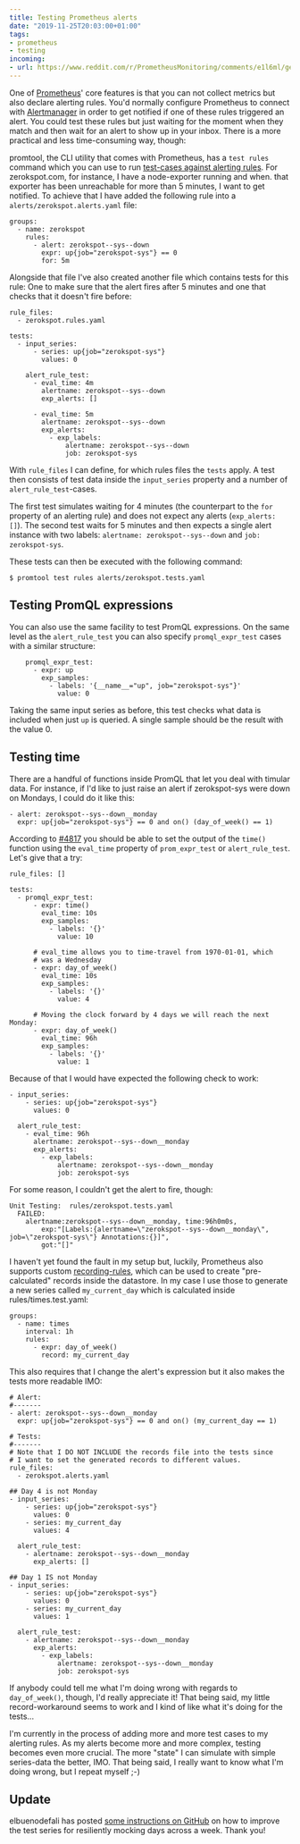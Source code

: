 ```yaml
---
title: Testing Prometheus alerts
date: "2019-11-25T20:03:00+01:00"
tags:
- prometheus
- testing
incoming:
- url: https://www.reddit.com/r/PrometheusMonitoring/comments/e1l6ml/getting_started_with_testing_prometheus_alerts/
---
```


One of [Prometheus][p]' core features is that you can not collect metrics but also declare alerting rules. You'd normally configure Prometheus to connect with [Alertmanager][a] in order to get notified if one of these rules triggered an alert. You could test these rules but just waiting for the moment when they match and then wait for an alert to show up in your inbox. There is a more practical and less time-consuming way, though:

promtool, the CLI utility that comes with Prometheus, has a `test rules` command which you can use to run [test-cases against alerting rules][d]. For zerokspot.com, for instance, I have a node-exporter running and when. that exporter has been unreachable for more than 5 minutes, I want to get notified. To achieve that I have added the following rule into a `alerts/zerokspot.alerts.yaml` file:

```
groups:
  - name: zerokspot
    rules:
      - alert: zerokspot--sys--down
        expr: up{job="zerokspot-sys"} == 0
        for: 5m
```

Alongside that file I've also created another file which contains tests for this rule: One to make sure that the alert fires after 5 minutes and one that checks that it doesn't fire before:

```
rule_files:
  - zerokspot.rules.yaml

tests:
  - input_series:
      - series: up{job="zerokspot-sys"}
        values: 0

    alert_rule_test:
      - eval_time: 4m
        alertname: zerokspot--sys--down
        exp_alerts: []

      - eval_time: 5m
        alertname: zerokspot--sys--down
        exp_alerts:
          - exp_labels:
              alertname: zerokspot--sys--down
              job: zerokspot-sys
```

With `rule_files` I can define, for which rules files the `tests` apply. A test then consists of test data inside the `input_series` property and a number of `alert_rule_test`-cases. 

The first test simulates waiting for 4 minutes (the counterpart to the `for` property of an alerting rule) and does not expect any alerts (`exp_alerts: []`). The second test waits for 5 minutes and then expects a single alert instance with two labels: `alertname: zerokspot--sys--down` and `job: zerokspot-sys`.

These tests can then be executed with the following command:

```
$ promtool test rules alerts/zerokspot.tests.yaml
```


## Testing PromQL expressions

You can also use the same facility to test PromQL expressions. On the same level as the `alert_rule_test` you can also specify `promql_expr_test` cases with a similar structure:

```
    promql_expr_test:
      - expr: up
        exp_samples:
          - labels: '{__name__="up", job="zerokspot-sys"}'
            value: 0
```

Taking the same input series as before, this test checks what data is included when just `up` is queried. A single sample should be the result with the value 0.


## Testing time

There are a handful of functions inside PromQL that let you deal with timular data. For instance, if I'd like to just raise an alert if zerokspot-sys were down on Mondays, I could do it like this:

```
- alert: zerokspot--sys--down__monday
  expr: up{job="zerokspot-sys"} == 0 and on() (day_of_week() == 1)
```

According to [#4817](https://github.com/prometheus/prometheus/issues/4817) you should be able to set the output of the `time()` function using the `eval_time` property of `prom_expr_test` or `alert_rule_test`. Let's give that a try:

```
rule_files: []

tests:
  - promql_expr_test:
      - expr: time()
        eval_time: 10s
        exp_samples:
          - labels: '{}'
            value: 10
      
      # eval_time allows you to time-travel from 1970-01-01, which 
      # was a Wednesday
      - expr: day_of_week()
        eval_time: 10s
        exp_samples:
          - labels: '{}'
            value: 4
      
      # Moving the clock forward by 4 days we will reach the next Monday:
      - expr: day_of_week()
        eval_time: 96h
        exp_samples:
          - labels: '{}'
            value: 1
```

Because of that I would have expected the following check to work:

```
- input_series:
    - series: up{job="zerokspot-sys"}
      values: 0

  alert_rule_test:
    - eval_time: 96h
      alertname: zerokspot--sys--down__monday
      exp_alerts:
        - exp_labels:
            alertname: zerokspot--sys--down__monday
            job: zerokspot-sys
```

For some reason, I couldn't get the alert to fire, though:

```
Unit Testing:  rules/zerokspot.tests.yaml
  FAILED:
    alertname:zerokspot--sys--down__monday, time:96h0m0s,
        exp:"[Labels:{alertname=\"zerokspot--sys--down__monday\", job=\"zerokspot-sys\"} Annotations:{}]",
        got:"[]"
```

I haven't yet found the fault in my setup but, luckily, Prometheus also supports custom [recording-rules][r], which can be used to create "pre-calculated" records inside the datastore. In my case I use those to generate a new series called `my_current_day` which is calculated inside rules/times.test.yaml:

```
groups:
  - name: times
    interval: 1h
    rules:
      - expr: day_of_week()
        record: my_current_day
```

This also requires that I change the alert's expression but it also makes the tests more readable IMO:

```
# Alert:
#-------
- alert: zerokspot--sys--down__monday
  expr: up{job="zerokspot-sys"} == 0 and on() (my_current_day == 1)

# Tests:
#-------
# Note that I DO NOT INCLUDE the records file into the tests since
# I want to set the generated records to different values.
rule_files:
  - zerokspot.alerts.yaml
  
## Day 4 is not Monday
- input_series:
    - series: up{job="zerokspot-sys"}
      values: 0
    - series: my_current_day
      values: 4

  alert_rule_test:
    - alertname: zerokspot--sys--down__monday
      exp_alerts: []

## Day 1 IS not Monday
- input_series:
    - series: up{job="zerokspot-sys"}
      values: 0
    - series: my_current_day
      values: 1

  alert_rule_test:
    - alertname: zerokspot--sys--down__monday
      exp_alerts:
        - exp_labels:
            alertname: zerokspot--sys--down__monday
            job: zerokspot-sys

```

If anybody could tell me what I'm doing wrong with regards to `day_of_week()`, though, I'd really appreciate it! That being said, my little record-workaround seems to work and I kind of like what it's doing for the tests...

I'm currently in the process of adding more and more test cases to my alerting rules. As my alerts become more and more complex, testing becomes even more crucial. The more "state" I can simulate with simple series-data the better, IMO. That being said, I really want to know what I'm doing wrong, but I repeat myself ;-)

[d]: https://prometheus.io/docs/prometheus/latest/configuration/unit_testing_rules/
[p]: https://prometheus.io
[a]: https://prometheus.io/docs/alerting/alertmanager/
[r]: https://www.prometheus.io/docs/prometheus/latest/configuration/recording_rules/

## Update

elbuenodefali has posted [some instructions on GitHub][gh] on how to improve
the test series for resiliently mocking days across a week. Thank you!

[gh]: https://github.com/zerok/zerokspot.com/issues/160
